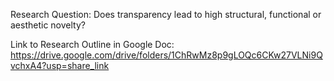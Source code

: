 Research Question: Does transparency lead to high structural, functional or aesthetic novelty? 

Link to Research Outline in Google Doc: https://drive.google.com/drive/folders/1ChRwMz8p9gLOQc6CKw27VLNi9QvchxA4?usp=share_link
